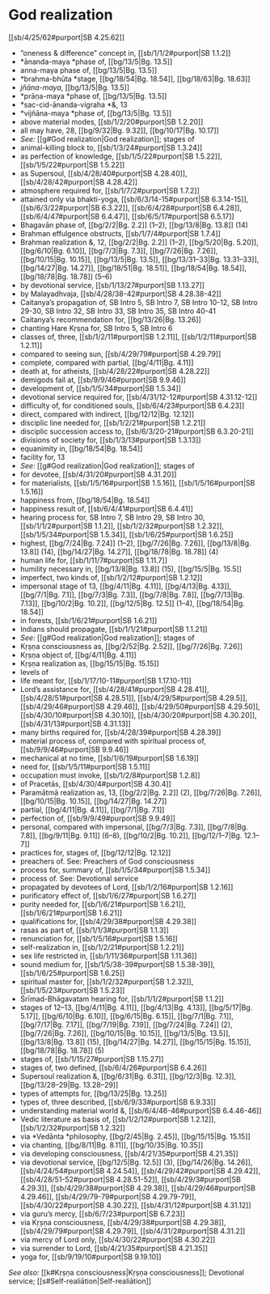 # God realization

[[sb/4/25/62#purport|SB 4.25.62]]

* ”oneness & difference” concept in, [[sb/1/1/2#purport|SB 1.1.2]]
* *ānanda-maya *phase of, [[bg/13/5|Bg. 13.5]]
* anna-maya phase of, [[bg/13/5|Bg. 13.5]]
* *brahma-bhūta *stage, [[bg/18/54|Bg. 18.54]], [[bg/18/63|Bg. 18.63]]
* *jñāna-maya*, [[bg/13/5|Bg. 13.5]]
* *prāṇa-maya *phase of, [[bg/13/5|Bg. 13.5]]
* *sac-cid-ānanda-vigraha *&, 13 
* *vijñāna-maya *phase of, [[bg/13/5|Bg. 13.5]]
* above material modes, [[sb/1/2/20#purport|SB 1.2.20]]
* all may have, 28, [[bg/9/32|Bg. 9.32]], [[bg/10/17|Bg. 10.17]]
* *See:* [[g#God realization|God realization]]; stages of 
* animal-killing block to, [[sb/1/3/24#purport|SB 1.3.24]]
* as perfection of knowledge, [[sb/1/5/22#purport|SB 1.5.22]], [[sb/1/5/22#purport|SB 1.5.22]]
* as Supersoul, [[sb/4/28/40#purport|SB 4.28.40]], [[sb/4/28/42#purport|SB 4.28.42]]
* atmosphere required for, [[sb/1/7/2#purport|SB 1.7.2]]
* attained only via bhakti-yoga, [[sb/6/3/14-15#purport|SB 6.3.14-15]], [[sb/6/3/22#purport|SB 6.3.22]], [[sb/6/4/28#purport|SB 6.4.28]], [[sb/6/4/47#purport|SB 6.4.47]], [[sb/6/5/17#purport|SB 6.5.17]]
* Bhagavān phase of, [[bg/2/2|Bg. 2.2]] (1–2), [[bg/13/8|Bg. 13.8]] (14)
* Brahman effulgence obstructs, [[sb/1/7/4#purport|SB 1.7.4]]
* Brahman realization &, 12, [[bg/2/2|Bg. 2.2]] (1–2), [[bg/5/20|Bg. 5.20]], [[bg/6/10|Bg. 6.10]], [[bg/7/3|Bg. 7.3]], [[bg/7/26|Bg. 7.26]], [[bg/10/15|Bg. 10.15]], [[bg/13/5|Bg. 13.5]], [[bg/13/31–33|Bg. 13.31–33]], [[bg/14/27|Bg. 14.27]], [[bg/18/51|Bg. 18.51]], [[bg/18/54|Bg. 18.54]], [[bg/18/78|Bg. 18.78]] (5–6)
* by devotional service, [[sb/1/13/27#purport|SB 1.13.27]]
* by Malayadhvaja, [[sb/4/28/38-42#purport|SB 4.28.38-42]]
* Caitanya’s propagation of, SB Intro 5, SB Intro 7, SB Intro 10-12, SB Intro 29-30, SB Intro 32, SB Intro 33, SB Intro 35, SB Intro 40-41
* Caitanya’s recommendation for, [[bg/13/26|Bg. 13.26]]
* chanting Hare Kṛṣṇa for, SB Intro 5, SB Intro 6
* classes of, three, [[sb/1/2/11#purport|SB 1.2.11]], [[sb/1/2/11#purport|SB 1.2.11]]
* compared to seeing sun, [[sb/4/29/79#purport|SB 4.29.79]]
* complete, compared with partial, [[bg/4/11|Bg. 4.11]]
* death at, for atheists, [[sb/4/28/22#purport|SB 4.28.22]]
* demigods fail at, [[sb/9/9/46#purport|SB 9.9.46]]
* development of, [[sb/1/5/34#purport|SB 1.5.34]]
* devotional service required for, [[sb/4/31/12-12#purport|SB 4.31.12-12]]
* difficulty of, for conditioned souls, [[sb/6/4/23#purport|SB 6.4.23]]
* direct, compared with indirect, [[bg/12/12|Bg. 12.12]]
* disciplic line needed for, [[sb/1/2/21#purport|SB 1.2.21]]
* disciplic succession access to, [[sb/6/3/20-21#purport|SB 6.3.20-21]]
* divisions of society for, [[sb/1/3/13#purport|SB 1.3.13]]
* equanimity in, [[bg/18/54|Bg. 18.54]]
* facility for, 13 
* *See:* [[g#God realization|God realization]]; stages of 
* for devotee, [[sb/4/31/20#purport|SB 4.31.20]]
* for materialists, [[sb/1/5/16#purport|SB 1.5.16]], [[sb/1/5/16#purport|SB 1.5.16]]
* happiness from, [[bg/18/54|Bg. 18.54]]
* happiness result of, [[sb/6/4/41#purport|SB 6.4.41]]
* hearing process for, SB Intro 7, SB Intro 29, SB Intro 30, [[sb/1/1/2#purport|SB 1.1.2]], [[sb/1/2/32#purport|SB 1.2.32]], [[sb/1/5/34#purport|SB 1.5.34]], [[sb/1/6/25#purport|SB 1.6.25]]
* highest, [[bg/7/24|Bg. 7.24]] (1–2), [[bg/7/26|Bg. 7.26]], [[bg/13/8|Bg. 13.8]] (14), [[bg/14/27|Bg. 14.27]], [[bg/18/78|Bg. 18.78]] (4)
* human life for, [[sb/1/11/7#purport|SB 1.11.7]]
* humility necessary in, [[bg/13/8|Bg. 13.8]] (15), [[bg/15/5|Bg. 15.5]]
* imperfect, two kinds of, [[sb/1/2/12#purport|SB 1.2.12]]
* impersonal stage of 13, [[bg/4/11|Bg. 4.11]], [[bg/4/13|Bg. 4.13]], [[bg/7/1|Bg. 7.1]], [[bg/7/3|Bg. 7.3]], [[bg/7/8|Bg. 7.8]], [[bg/7/13|Bg. 7.13]], [[bg/10/2|Bg. 10.2]], [[bg/12/5|Bg. 12.5]] (1–4), [[bg/18/54|Bg. 18.54]]
* in forests, [[sb/1/6/21#purport|SB 1.6.21]]
* Indians should propagate, [[sb/1/1/21#purport|SB 1.1.21]]
* *See:* [[g#God realization|God realization]]; stages of 
* Kṛṣṇa consciousness as, [[bg/2/52|Bg. 2.52]], [[bg/7/26|Bg. 7.26]]
* Kṛṣṇa object of, [[bg/4/11|Bg. 4.11]]
* Kṛṣṇa realization as, [[bg/15/15|Bg. 15.15]]
* levels of 
* life meant for, [[sb/1/17/10-11#purport|SB 1.17.10-11]]
* Lord’s assistance for, [[sb/4/28/41#purport|SB 4.28.41]], [[sb/4/28/51#purport|SB 4.28.51]], [[sb/4/29/5#purport|SB 4.29.5]], [[sb/4/29/46#purport|SB 4.29.46]], [[sb/4/29/50#purport|SB 4.29.50]], [[sb/4/30/10#purport|SB 4.30.10]], [[sb/4/30/20#purport|SB 4.30.20]], [[sb/4/31/13#purport|SB 4.31.13]]
* many births required for, [[sb/4/28/39#purport|SB 4.28.39]]
* material process of, compared with spiritual process of, [[sb/9/9/46#purport|SB 9.9.46]]
* mechanical at no time, [[sb/1/6/19#purport|SB 1.6.19]]
* need for, [[sb/1/5/11#purport|SB 1.5.11]]
* occupation must invoke, [[sb/1/2/8#purport|SB 1.2.8]]
* of Pracetās, [[sb/4/30/4#purport|SB 4.30.4]]
* Paramātmā realization as, 13, [[bg/2/2|Bg. 2.2]] (2), [[bg/7/26|Bg. 7.26]], [[bg/10/15|Bg. 10.15]], [[bg/14/27|Bg. 14.27]]
* partial, [[bg/4/11|Bg. 4.11]], [[bg/7/1|Bg. 7.1]]
* perfection of, [[sb/9/9/49#purport|SB 9.9.49]]
* personal, compared with impersonal, [[bg/7/3|Bg. 7.3]], [[bg/7/8|Bg. 7.8]], [[bg/9/11|Bg. 9.11]] (6–8), [[bg/10/2|Bg. 10.2]], [[bg/12/1–7|Bg. 12.1–7]]
* practices for, stages of, [[bg/12/12|Bg. 12.12]]
* preachers of. See: Preachers of God consciousness 
* process for, summary of, [[sb/1/5/34#purport|SB 1.5.34]]
* process of. See: Devotional service 
* propagated by devotees of Lord, [[sb/1/2/16#purport|SB 1.2.16]]
* purificatory effect of, [[sb/1/6/27#purport|SB 1.6.27]]
* purity needed for, [[sb/1/6/21#purport|SB 1.6.21]], [[sb/1/6/21#purport|SB 1.6.21]]
* qualifications for, [[sb/4/29/38#purport|SB 4.29.38]]
* rasas as part of, [[sb/1/1/3#purport|SB 1.1.3]]
* renunciation for, [[sb/1/5/16#purport|SB 1.5.16]]
* self-realization in, [[sb/1/2/21#purport|SB 1.2.21]]
* sex life restricted in, [[sb/1/11/36#purport|SB 1.11.36]]
* sound medium for, [[sb/1/5/38-39#purport|SB 1.5.38-39]], [[sb/1/6/25#purport|SB 1.6.25]]
* spiritual master for, [[sb/1/2/32#purport|SB 1.2.32]], [[sb/1/5/23#purport|SB 1.5.23]]
* Śrīmad-Bhāgavatam hearing for, [[sb/1/1/2#purport|SB 1.1.2]]
* stages of 12–13, [[bg/4/11|Bg. 4.11]], [[bg/4/13|Bg. 4.13]], [[bg/5/17|Bg. 5.17]], [[bg/6/10|Bg. 6.10]], [[bg/6/15|Bg. 6.15]], [[bg/7/1|Bg. 7.1]], [[bg/7/17|Bg. 7.17]], [[bg/7/19|Bg. 7.19]], [[bg/7/24|Bg. 7.24]] (2), [[bg/7/26|Bg. 7.26]], [[bg/10/15|Bg. 10.15]], [[bg/13/5|Bg. 13.5]], [[bg/13/8|Bg. 13.8]] (15), [[bg/14/27|Bg. 14.27]], [[bg/15/15|Bg. 15.15]], [[bg/18/78|Bg. 18.78]] (5)
* stages of, [[sb/1/15/27#purport|SB 1.15.27]]
* stages of, two defined, [[sb/6/4/26#purport|SB 6.4.26]]
* Supersoul realization &, [[bg/6/31|Bg. 6.31]], [[bg/12/3|Bg. 12.3]], [[bg/13/28–29|Bg. 13.28–29]]
* types of attempts for, [[bg/13/25|Bg. 13.25]]
* types of, three described, [[sb/6/9/33#purport|SB 6.9.33]]
* understanding material world &, [[sb/6/4/46-46#purport|SB 6.4.46-46]]
* Vedic literature as basis of, [[sb/1/2/12#purport|SB 1.2.12]], [[sb/1/2/32#purport|SB 1.2.32]]
* via *Vedānta *philosophy, [[bg/2/45|Bg. 2.45]], [[bg/15/15|Bg. 15.15]]
* via chanting, [[bg/8/11|Bg. 8.11]], [[bg/10/35|Bg. 10.35]]
* via developing consciousness, [[sb/4/21/35#purport|SB 4.21.35]]
* via devotional service, [[bg/12/5|Bg. 12.5]] (3), [[bg/14/26|Bg. 14.26]], [[sb/4/24/54#purport|SB 4.24.54]], [[sb/4/29/42#purport|SB 4.29.42]], [[sb/4/28/51-52#purport|SB 4.28.51-52]], [[sb/4/29/3#purport|SB 4.29.3]], [[sb/4/29/38#purport|SB 4.29.38]], [[sb/4/29/46#purport|SB 4.29.46]], [[sb/4/29/79-79#purport|SB 4.29.79-79]], [[sb/4/30/22#purport|SB 4.30.22]], [[sb/4/31/12#purport|SB 4.31.12]]
* via guru’s mercy, [[sb/6/7/23#purport|SB 6.7.23]]
* via Kṛṣṇa consciousness, [[sb/4/29/38#purport|SB 4.29.38]], [[sb/4/29/79#purport|SB 4.29.79]], [[sb/4/31/2#purport|SB 4.31.2]]
* via mercy of Lord only, [[sb/4/30/22#purport|SB 4.30.22]]
* via surrender to Lord, [[sb/4/21/35#purport|SB 4.21.35]]
* yoga for, [[sb/9/19/10#purport|SB 9.19.10]]

*See also:* [[k#Kṛṣṇa consciousness|Kṛṣṇa consciousness]]; Devotional service; [[s#Self-realiātion|Self-realiātion]]
